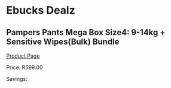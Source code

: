 
# Ebucks Dealz
## Pampers Pants Mega Box Size4: 9-14kg + Sensitive Wipes(Bulk) Bundle
[Product Page](https://www.ebucks.com/web/shop/productSelected.do?prodId=1231418461&catId=1186088243)

Price: R599.00

Savings: 


	
